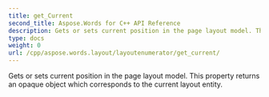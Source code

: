 ```yaml
---
title: get_Current
second_title: Aspose.Words for C++ API Reference
description: Gets or sets current position in the page layout model. This property returns an opaque object which corresponds to the current layout entity. 
type: docs
weight: 0
url: /cpp/aspose.words.layout/layoutenumerator/get_current/
---
```


Gets or sets current position in the page layout model. This property returns an opaque object which corresponds to the current layout entity. 

